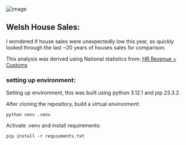 ![image](https://github.com/Hobstarr/welsh_house_sales/assets/56070935/53e4ebac-f7fd-4d68-a99c-f5d92263306c)

## Welsh House Sales: 
I wondered if house sales were unexpectedly low this year, so quickly looked through the last ~20 years of houses sales for comparison.

This analysis was derived using National statistics from: [HR Revenue + Customs](https://www.gov.uk/government/statistics/monthly-property-transactions-completed-in-the-uk-with-value-40000-or-above)

### setting up environment: 
Setting up environment, this was built using python 3.12.1 and pip 23.3.2. 

After cloning the repository, build a virtual environment:

``` python venv .venv ```

Activate .venv and install requirements:

``` pip install -r requiements.txt ```
